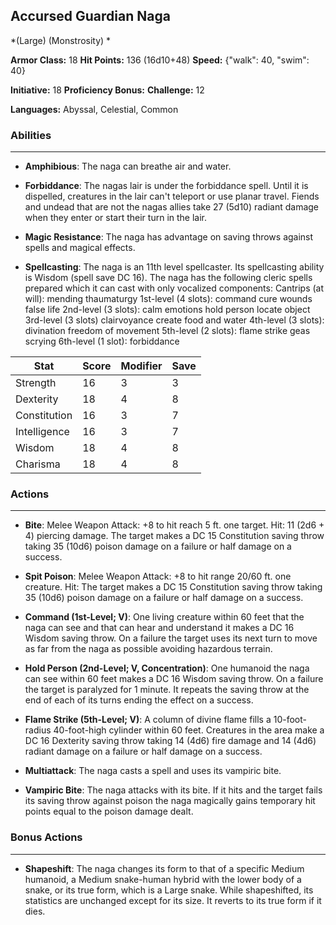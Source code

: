 ## Accursed Guardian Naga
*(Large) (Monstrosity) *

**Armor Class:** 18
**Hit Points:** 136 (16d10+48)
**Speed:** {"walk": 40, "swim": 40}

**Initiative:** 18
**Proficiency Bonus:**
**Challenge:** 12

**Languages:** Abyssal, Celestial, Common

### Abilities
 --- 
- **Amphibious**: The naga can breathe air and water.

- **Forbiddance**: The nagas lair is under the forbiddance spell. Until it is dispelled, creatures in the lair can't teleport or use planar travel. Fiends and undead that are not the nagas allies take 27 (5d10) radiant damage when they enter or start their turn in the lair.

- **Magic Resistance**: The naga has advantage on saving throws against spells and magical effects.

- **Spellcasting**: The naga is an 11th level spellcaster. Its spellcasting ability is Wisdom (spell save DC 16). The naga has the following cleric spells prepared
 which it can cast with only vocalized components:
 Cantrips (at will): mending
 thaumaturgy
 1st-level (4 slots): command
 cure wounds
 false life
 2nd-level (3 slots): calm emotions
 hold person
 locate object
 3rd-level (3 slots) clairvoyance
 create food and water
 4th-level (3 slots): divination
 freedom of movement
 5th-level (2 slots): flame strike
 geas
 scrying
 6th-level (1 slot): forbiddance



| Stat | Score | Modifier | Save |
| ---- | ---- | ---- | ---- |
| Strength | 16 | 3 | 3 |
| Dexterity | 18 | 4 | 8 |
| Constitution | 16 | 3 | 7 |
| Intelligence | 16 | 3 | 7 |
| Wisdom | 18 | 4 | 8 |
| Charisma | 18 | 4 | 8 |

### Actions
 --- 
- **Bite**: Melee Weapon Attack: +8 to hit  reach 5 ft.  one target. Hit: 11 (2d6 + 4) piercing damage. The target makes a DC 15 Constitution saving throw  taking 35 (10d6) poison damage on a failure or half damage on a success.

- **Spit Poison**: Melee Weapon Attack: +8 to hit  range 20/60 ft.  one creature. Hit: The target makes a DC 15 Constitution saving throw  taking 35 (10d6) poison damage on a failure or half damage on a success.

- **Command (1st-Level; V)**: One living creature within 60 feet that the naga can see and that can hear and understand it makes a DC 16 Wisdom saving throw. On a failure  the target uses its next turn to move as far from the naga as possible  avoiding hazardous terrain.

- **Hold Person (2nd-Level; V, Concentration)**: One humanoid the naga can see within 60 feet makes a DC 16 Wisdom saving throw. On a failure  the target is paralyzed for 1 minute. It repeats the saving throw at the end of each of its turns  ending the effect on a success.

- **Flame Strike (5th-Level; V)**: A column of divine flame fills a 10-foot-radius  40-foot-high cylinder within 60 feet. Creatures in the area make a DC 16 Dexterity saving throw  taking 14 (4d6) fire damage and 14 (4d6) radiant damage on a failure or half damage on a success.

- **Multiattack**: The naga casts a spell and uses its vampiric bite.

- **Vampiric Bite**: The naga attacks with its bite. If it hits and the target fails its saving throw against poison  the naga magically gains temporary hit points equal to the poison damage dealt.

### Bonus Actions
 --- 
- **Shapeshift**: The naga changes its form to that of a specific Medium humanoid, a Medium snake-human hybrid with the lower body of a snake, or its true form, which is a Large snake. While shapeshifted, its statistics are unchanged except for its size. It reverts to its true form if it dies.

